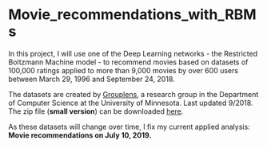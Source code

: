 # Movie_recommendations_with_RBMs

In this project, I will use one of the Deep Learning networks - the Restricted Boltzmann Machine model - to recommend movies based on datasets of 100,000 ratings applied to more than 9,000 movies by over 600 users between March 29, 1996 and September 24, 2018. 

The datasets are created by [Grouplens](https://grouplens.org/), a research group in the Department of Computer Science at the University of Minnesota. Last updated 9/2018. The zip file (**small version**) can be downloaded [here](https://grouplens.org/datasets/movielens/latest/).

As these datasets will change over time, I fix my current applied analysis: **Movie recommendations on July 10, 2019.**
